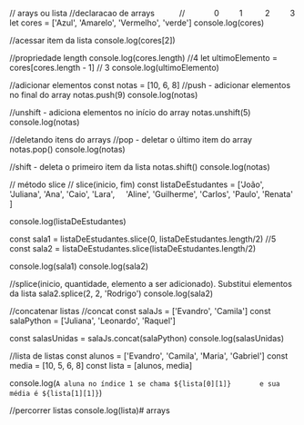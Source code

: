 // arays ou lista
//declaracao de arrays
         
//             0         1          2         3
let cores = ['Azul', 'Amarelo', 'Vermelho', 'verde']
console.log(cores)

//acessar item da lista
console.log(cores[2])

//propriedade length
console.log(cores.length) //4
let ultimoElemento = cores[cores.length - 1] // 3
console.log(ultimoElemento)

//adicionar elementos
const notas = [10, 6, 8]
//push - adicionar elementos no final do array
notas.push(9)
console.log(notas)

//unshift - adiciona elementos no início do array
notas.unshift(5)
console.log(notas)

//deletando itens do arrays
//pop - deletar o último item do array
notas.pop()
console.log(notas)

//shift - deleta o primeiro item da lista
notas.shift()
console.log(notas)

// método slice
// slice(inicio, fim)
const listaDeEstudantes = ['João', 'Juliana', 'Ana', 'Caio', 'Lara',
    'Aline', 'Guilherme', 'Carlos', 'Paulo', 'Renata'
]

console.log(listaDeEstudantes)

const sala1 = listaDeEstudantes.slice(0, listaDeEstudantes.length/2) //5
const sala2 = listaDeEstudantes.slice(listaDeEstudantes.length/2)

console.log(sala1)
console.log(sala2)

//splice(inicio, quantidade, elemento a ser adicionado). Substitui elementos da lista
sala2.splice(2, 2, 'Rodrigo')
console.log(sala2)

//concatenar listas
//concat
const salaJs = ['Evandro', 'Camila']
const salaPython = ['Juliana', 'Leonardo', 'Raquel']

const salasUnidas = salaJs.concat(salaPython)
console.log(salasUnidas)

//lista de listas
const alunos = ['Evandro', 'Camila', 'Maria', 'Gabriel']
const media = [10, 5, 6, 8]
const lista = [alunos, media]

console.log(`A aluna no índice 1 se chama ${lista[0][1]}  
    e sua média é ${lista[1][1]}`)

//percorrer listas
console.log(lista)# arrays
